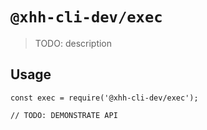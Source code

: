 # `@xhh-cli-dev/exec`

> TODO: description

## Usage

```
const exec = require('@xhh-cli-dev/exec');

// TODO: DEMONSTRATE API
```

